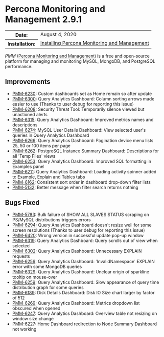 # Percona Monitoring and Management 2.9.1

<table class="docutils field-list" frame="void" rules="none">
  <colgroup>
    <col class="field-name">
    <col class="field-body">
  </colgroup>
  <tbody valign="top">
    <tr class="field-odd field">
      <th class="field-name">Date:</th>
      <td class="field-body">August 4, 2020</td>
    </tr>
    <tr class="field-even field">
      <th class="field-name">Installation:</th>
      <td class="field-body">
        <a class="reference external" href="https://www.percona.com/doc/percona-monitoring-and-management/2.x/install/index-server.html">Installing Percona Monitoring and Management</a></td>
    </tr>
  </tbody>
</table>

*PMM* ([Percona Monitoring and Management](https://www.percona.com/doc/percona-monitoring-and-management/index.html))
is a free and open-source platform for managing and monitoring MySQL, MongoDB, and PostgreSQL
performance.

## Improvements

* [PMM-6230](https://jira.percona.com/browse/PMM-6230): Custom dashboards set as Home remain so after update
* [PMM-6300](https://jira.percona.com/browse/PMM-6300): Query Analytics Dashboard: Column sorting arrows made easier to use (Thanks to user debug for reporting this issue)
* [PMM-6208](https://jira.percona.com/browse/PMM-6208): Security Threat Tool: Temporarily silence viewed but unactioned alerts
* [PMM-6315](https://jira.percona.com/browse/PMM-6315): Query Analytics Dashboard: Improved metrics names and descriptions
* [PMM-6274](https://jira.percona.com/browse/PMM-6274): MySQL User Details Dashboard: View selected user's queries in Query Analytics Dashboard
* [PMM-6266](https://jira.percona.com/browse/PMM-6266): Query Analytics Dashboard: Pagination device menu lists 25, 50 or 100 items per page
* [PMM-6262](https://jira.percona.com/browse/PMM-6262): PostgreSQL Instance Summary Dashboard: Descriptions for all 'Temp Files' views
* [PMM-6253](https://jira.percona.com/browse/PMM-6253): Query Analytics Dashboard: Improved SQL formatting in Examples panel
* [PMM-6211](https://jira.percona.com/browse/PMM-6211): Query Analytics Dashboard: Loading activity spinner added to Example, Explain and Tables tabs
* [PMM-6162](https://jira.percona.com/browse/PMM-6162): Consistent sort order in dashboard drop-down filter lists
* [PMM-5132](https://jira.percona.com/browse/PMM-5132): Better message when filter search returns nothing



## Bugs Fixed

* [PMM-5783](https://jira.percona.com/browse/PMM-5783): Bulk failure of SHOW ALL SLAVES STATUS scraping on PS/MySQL distributions triggers errors
* [PMM-6294](https://jira.percona.com/browse/PMM-6294): Query Analytics Dashboard doesn't resize well for some screen resolutions (Thanks to user debug for reporting this issue)
* [PMM-6420](https://jira.percona.com/browse/PMM-6420): Wrong version in successful update pop-up window
* [PMM-6319](https://jira.percona.com/browse/PMM-6319): Query Analytics Dashboard: Query scrolls out of view when selected
* [PMM-6302](https://jira.percona.com/browse/PMM-6302): Query Analytics Dashboard: Unnecessary EXPLAIN requests
* [PMM-6256](https://jira.percona.com/browse/PMM-6256): Query Analytics Dashboard: 'InvalidNamespace' EXPLAIN error with some MongoDB queries
* [PMM-6329](https://jira.percona.com/browse/PMM-6329): Query Analytics Dashboard: Unclear origin of sparkline tooltip on mouse-over
* [PMM-6259](https://jira.percona.com/browse/PMM-6259): Query Analytics Dashboard: Slow appearance of query time distribution graph for some queries
* [PMM-6189](https://jira.percona.com/browse/PMM-6189): Disk Details Dashboard: Disk IO Size chart larger by factor of 512
* [PMM-6269](https://jira.percona.com/browse/PMM-6269): Query Analytics Dashboard: Metrics dropdown list obscured when opened
* [PMM-6247](https://jira.percona.com/browse/PMM-6247): Query Analytics Dashboard: Overview table not resizing on window size change
* [PMM-6227](https://jira.percona.com/browse/PMM-6227): Home Dashboard redirection to Node Summary Dashboard not working


